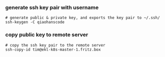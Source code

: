 ### generate ssh key pair with username
```
# generate public & private key, and exports the key pair to ~/.ssh/
ssh-keygen -C qiaohanscode
```

### copy public key to remote server
```
# copy the ssh key pair to the remote server
ssh-copy-id tim@ekl-k8s-master-1.fritz.box
```
